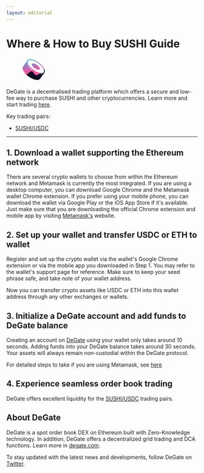 ```yaml
---
layout: editorial
---
```


# Where & How to Buy SUSHI Guide

<figure><img src="../.gitbook/assets/sushi_0x6b3595068778dd592e39a122f4f5a5cf09c90fe2.png" alt="" width="64" style="border-radius: 50%;"><figcaption></figcaption></figure>

DeGate is a decentralised trading platform which offers a secure and low-fee way to purchase SUSHI and other cryptocurrencies. Learn more and start trading [here](https://app.degate.com/trade/USDC/0x6b3595068778dd592e39a122f4f5a5cf09c90fe2?utm_source=howtobuy).&#x20;

Key trading pairs:

* [SUSHI/USDC](https://app.degate.com/trade/USDC/SUSHI?utm_source=howtobuy)

***

## 1. Download a wallet supporting the Ethereum network

There are several crypto wallets to choose from within the Ethereum network and Metamask is currently the most integrated. If you are using a desktop computer, you can download Google Chrome and the Metamask wallet Chrome extension. If you prefer using your mobile phone, you can download the wallet via Google Play or the iOS App Store if it's available. Just make sure that you are downloading the official Chrome extension and mobile app by visiting [Metamask's](https://metamask.io/) website.

## 2. Set up your wallet and transfer USDC or ETH to wallet

Register and set up the crypto wallet via the wallet's Google Chrome extension or via the mobile app you downloaded in Step 1. You may refer to the wallet's support page for reference. Make sure to keep your seed phrase safe, and take note of your wallet address.&#x20;

Now you can transfer crypto assets like USDC or ETH into this wallet address through any other exchanges or wallets.

## 3. Initialize a DeGate account and add funds to DeGate balance

Creating an account on [DeGate](https://app.degate.com/?utm_source=SUSHI_howtobuy) using your wallet only takes around 10 seconds. Adding funds into your DeGate balance takes around 30 seconds. Your assets will always remain non-custodial within the DeGate protocol.

For detailed steps to take if you are using Metamask, see [here](https://docs.degate.com/v/product_en/main-features/wallet-connectivity/metamask)

## 4. Experience seamless order book trading

DeGate offers excellent liquidity for the [SUSHI/USDC](https://app.degate.com/trade/USDC/SUSHI?utm_source=howtobuy) trading pairs.&#x20;

## About DeGate

DeGate is a spot order book DEX on Ethereum built with Zero-Knowledge technology. In addition, DeGate offers a decentralized grid trading and DCA functions. Learn more in [degate.com](https://degate.com/?utm_source=SUSHI_howtobuy).

To stay updated with the latest news and developments, follow DeGate on [Twitter](https://twitter.com/degatedex).
